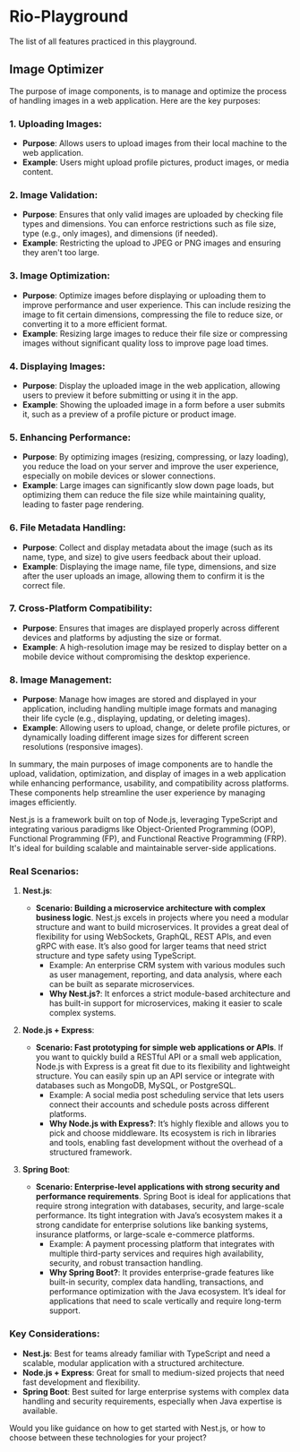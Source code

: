 # Rio-Playground

The list of all features practiced in this playground.

## Image Optimizer

The purpose of image components, is to manage and optimize the process of handling images in a web application. Here are the key purposes:

### 1. **Uploading Images**:

- **Purpose**: Allows users to upload images from their local machine to the web application.
- **Example**: Users might upload profile pictures, product images, or media content.

### 2. **Image Validation**:

- **Purpose**: Ensures that only valid images are uploaded by checking file types and dimensions. You can enforce restrictions such as file size, type (e.g., only images), and dimensions (if needed).
- **Example**: Restricting the upload to JPEG or PNG images and ensuring they aren't too large.

### 3. **Image Optimization**:

- **Purpose**: Optimize images before displaying or uploading them to improve performance and user experience. This can include resizing the image to fit certain dimensions, compressing the file to reduce size, or converting it to a more efficient format.
- **Example**: Resizing large images to reduce their file size or compressing images without significant quality loss to improve page load times.

### 4. **Displaying Images**:

- **Purpose**: Display the uploaded image in the web application, allowing users to preview it before submitting or using it in the app.
- **Example**: Showing the uploaded image in a form before a user submits it, such as a preview of a profile picture or product image.

### 5. **Enhancing Performance**:

- **Purpose**: By optimizing images (resizing, compressing, or lazy loading), you reduce the load on your server and improve the user experience, especially on mobile devices or slower connections.
- **Example**: Large images can significantly slow down page loads, but optimizing them can reduce the file size while maintaining quality, leading to faster page rendering.

### 6. **File Metadata Handling**:

- **Purpose**: Collect and display metadata about the image (such as its name, type, and size) to give users feedback about their upload.
- **Example**: Displaying the image name, file type, dimensions, and size after the user uploads an image, allowing them to confirm it is the correct file.

### 7. **Cross-Platform Compatibility**:

- **Purpose**: Ensures that images are displayed properly across different devices and platforms by adjusting the size or format.
- **Example**: A high-resolution image may be resized to display better on a mobile device without compromising the desktop experience.

### 8. **Image Management**:

- **Purpose**: Manage how images are stored and displayed in your application, including handling multiple image formats and managing their life cycle (e.g., displaying, updating, or deleting images).
- **Example**: Allowing users to upload, change, or delete profile pictures, or dynamically loading different image sizes for different screen resolutions (responsive images).

In summary, the main purposes of image components are to handle the upload, validation, optimization, and display of images in a web application while enhancing performance, usability, and compatibility across platforms. These components help streamline the user experience by managing images efficiently.

<!-- Tech -->

Nest.js is a framework built on top of Node.js, leveraging TypeScript and integrating various paradigms like Object-Oriented Programming (OOP), Functional Programming (FP), and Functional Reactive Programming (FRP). It's ideal for building scalable and maintainable server-side applications.

### Real Scenarios:

1. **Nest.js**:

   - **Scenario: Building a microservice architecture with complex business logic**.
     Nest.js excels in projects where you need a modular structure and want to build microservices. It provides a great deal of flexibility for using WebSockets, GraphQL, REST APIs, and even gRPC with ease. It’s also good for larger teams that need strict structure and type safety using TypeScript.
     - Example: An enterprise CRM system with various modules such as user management, reporting, and data analysis, where each can be built as separate microservices.
     - **Why Nest.js?**: It enforces a strict module-based architecture and has built-in support for microservices, making it easier to scale complex systems.

2. **Node.js + Express**:

   - **Scenario: Fast prototyping for simple web applications or APIs**.
     If you want to quickly build a RESTful API or a small web application, Node.js with Express is a great fit due to its flexibility and lightweight structure. You can easily spin up an API service or integrate with databases such as MongoDB, MySQL, or PostgreSQL.
     - Example: A social media post scheduling service that lets users connect their accounts and schedule posts across different platforms.
     - **Why Node.js with Express?**: It’s highly flexible and allows you to pick and choose middleware. Its ecosystem is rich in libraries and tools, enabling fast development without the overhead of a structured framework.

3. **Spring Boot**:
   - **Scenario: Enterprise-level applications with strong security and performance requirements**.
     Spring Boot is ideal for applications that require strong integration with databases, security, and large-scale performance. Its tight integration with Java’s ecosystem makes it a strong candidate for enterprise solutions like banking systems, insurance platforms, or large-scale e-commerce platforms.
     - Example: A payment processing platform that integrates with multiple third-party services and requires high availability, security, and robust transaction handling.
     - **Why Spring Boot?**: It provides enterprise-grade features like built-in security, complex data handling, transactions, and performance optimization with the Java ecosystem. It’s ideal for applications that need to scale vertically and require long-term support.

### Key Considerations:

- **Nest.js**: Best for teams already familiar with TypeScript and need a scalable, modular application with a structured architecture.
- **Node.js + Express**: Great for small to medium-sized projects that need fast development and flexibility.
- **Spring Boot**: Best suited for large enterprise systems with complex data handling and security requirements, especially when Java expertise is available.

Would you like guidance on how to get started with Nest.js, or how to choose between these technologies for your project?
